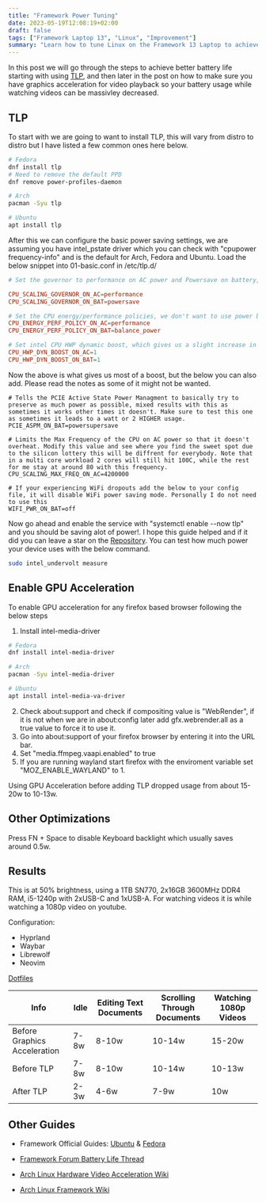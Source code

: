 ```yaml
---
title: "Framework Power Tuning"
date: 2023-05-19T12:08:19+02:00
draft: false
tags: ["Framework Laptop 13", "Linux", "Improvement"]
summary: "Learn how to tune Linux on the Framework 13 Laptop to achieve better battery life!"
---
```


In this post we will go through the steps to achieve better battery life starting with using [TLP](https://github.com/linrunner/TLP), and then later in the post on how to make sure you have graphics acceleration for video playback so your battery usage while watching videos can be massivley decreased.

## TLP

To start with we are going to want to install TLP, this will vary from distro to distro but I have listed a few common ones here below.

```bash
# Fedora
dnf install tlp
# Need to remove the default PPD
dnf remove power-profiles-daemon

# Arch
pacman -Syu tlp

# Ubuntu
apt install tlp

```

After this we can configure the basic power saving settings, we are assuming you have intel_pstate driver which you can check with "cpupower frequency-info" and is the default for Arch, Fedora and Ubuntu. Load the below snippet into 01-basic.conf in /etc/tlp.d/

```conf
# Set the governor to performance on AC power and Powersave on battery, we are using pstate so it's about as effective as Schedutil on the normal linux drivers.

CPU_SCALING_GOVERNOR_ON_AC=performance
CPU_SCALING_GOVERNOR_ON_BAT=powersave

# Set the CPU energy/performance policies, we don't want to use power because this limits the CPU freq to 400Mhz which gives very bad performance, so we put it to balance_power.
CPU_ENERGY_PERF_POLICY_ON_AC=performance
CPU_ENERGY_PERF_POLICY_ON_BAT=balance_power

# Set intel CPU HWP dynamic boost, which gives us a slight increase in effiency. Remove this if your on AMD or not in intel_pstate
CPU_HWP_DYN_BOOST_ON_AC=1
CPU_HWP_DYN_BOOST_ON_BAT=1
```

Now the above is what gives us most of a boost, but the below you can also add. Please read the notes as some of it might not be wanted.

```
# Tells the PCIE Active State Power Managment to basically try to preserve as much power as possible, mixed results with this as sometimes it works other times it doesn't. Make sure to test this one as sometimes it leads to a watt or 2 HIGHER usage.
PCIE_ASPM_ON_BAT=powersupersave

# Limits the Max Frequency of the CPU on AC power so that it doesn't overheat. Modify this value and see where you find the sweet spot due to the silicon lottery this will be diffrent for everybody. Note that in a multi core workload 2 cores will still hit 100C, while the rest for me stay at around 80 with this frequency.
CPU_SCALING_MAX_FREQ_ON_AC=4200000

# If your experiencing WiFi dropouts add the below to your config file, it will disable WiFi power saving mode. Personally I do not need to use this
WIFI_PWR_ON_BAT=off
```

Now go ahead and enable the service with "systemctl enable --now tlp" and you should be saving alot of power!. I hope this guide helped and if it did you can leave a star on the [Repository](https://github.com/Stetsed/stetsed-guides). You can test how much power your device uses with the below command.

```bash
sudo intel_undervolt measure
```

## Enable GPU Acceleration

To enable GPU acceleration for any firefox based browser following the below steps

1. Install intel-media-driver 
```bash
# Fedora
dnf install intel-media-driver

# Arch
pacman -Syu intel-media-driver

# Ubuntu
apt install intel-media-va-driver
```
2. Check about:support and check if compositing value is "WebRender", if it is not when we are in about:config later add gfx.webrender.all as a true value to force it to use it.
3. Go into about:support of your firefox browser by entering it into the URL bar.
4. Set "media.ffmpeg.vaapi.enabled" to true
5. If you are running wayland start firefox with the enviroment variable set "MOZ_ENABLE_WAYLAND" to 1.

Using GPU Acceleration before adding TLP dropped usage from about 15-20w to 10-13w.

## Other Optimizations

Press FN + Space to disable Keyboard backlight which usually saves around 0.5w.

## Results

This is at 50% brightness, using a 1TB SN770, 2x16GB 3600MHz DDR4 RAM, i5-1240p with 2xUSB-C and 1xUSB-A. For watching videos it is while watching a 1080p video on youtube.

Configuration:

- Hyprland
- Waybar
- Librewolf 
- Neovim

[Dotfiles](https://github.com/Stetsed/.dotfiles)

|  Info   | Idle    | Editing Text Documents    | Scrolling Through Documents    | Watching 1080p Videos    |
|---------------- | --------------- | --------------- | --------------- | --------------- |
| Before Graphics Acceleration | 7-8w | 8-10w | 10-14w | 15-20w
| Before TLP   | 7-8w    | 8-10w    | 10-14w    | 10-13w   |
| After TLP | 2-3w | 4-6w  |  7-9w | 10w   |

## Other Guides

- Framework Official Guides: [Ubuntu](https://knowledgebase.frame.work/en_us/optimizing-ubuntu-battery-life-Sye_48Lg3) & [Fedora](https://knowledgebase.frame.work/en_us/optimizing-fedora-battery-life-r1baXZh)
- [Framework Forum Battery Life Thread](https://community.frame.work/c/framework-laptop/linux/)

- [Arch Linux Hardware Video Acceleration Wiki](https://wiki.archlinux.org/title/Hardware_video_acceleration)

- [Arch Linux Framework Wiki](https://wiki.archlinux.org/title/Framework_Laptop_13)


